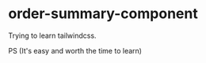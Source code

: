 # order-summary-component


Trying to learn tailwindcss.

PS (It's easy and worth the time to learn)

